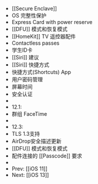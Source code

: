 - [[Secure Enclave]]
- OS 完整性保护
- Express Card with power reserve
- [[DFU]] 模式和恢复模式
- [[HomeKit]] TV 遥控器配件
- Contactless passes
- 学生ID卡
- [[Siri]] 建议
- [[Siri]] 快捷方式
- 快捷方式(Shortcuts) App
- 用户密码管理
- 屏幕时间
- 安全认证
-
- 12.1:
- 群组 FaceTime
-
- 12.3:
- TLS 1.3支持
- AirDrop安全描述更新
- [[DFU]] 模式和恢复模式
- 配件连接的 [[Passcode]] 要求
-
- Prev: [[iOS 11]]
- Next: [[iOS 13]]